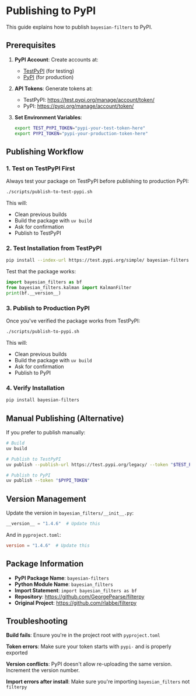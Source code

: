 # Publishing to PyPI

This guide explains how to publish `bayesian-filters` to PyPI.

## Prerequisites

1. **PyPI Account**: Create accounts at:
   - [TestPyPI](https://test.pypi.org/account/register/) (for testing)
   - [PyPI](https://pypi.org/account/register/) (for production)

2. **API Tokens**: Generate tokens at:
   - TestPyPI: https://test.pypi.org/manage/account/token/
   - PyPI: https://pypi.org/manage/account/token/

3. **Set Environment Variables**:
   ```bash
   export TEST_PYPI_TOKEN="pypi-your-test-token-here"
   export PYPI_TOKEN="pypi-your-production-token-here"
   ```

## Publishing Workflow

### 1. Test on TestPyPI First

Always test your package on TestPyPI before publishing to production PyPI:

```bash
./scripts/publish-to-test-pypi.sh
```

This will:
- Clean previous builds
- Build the package with `uv build`
- Ask for confirmation
- Publish to TestPyPI

### 2. Test Installation from TestPyPI

```bash
pip install --index-url https://test.pypi.org/simple/ bayesian-filters
```

Test that the package works:
```python
import bayesian_filters as bf
from bayesian_filters.kalman import KalmanFilter
print(bf.__version__)
```

### 3. Publish to Production PyPI

Once you've verified the package works from TestPyPI:

```bash
./scripts/publish-to-pypi.sh
```

This will:
- Clean previous builds
- Build the package with `uv build`
- Ask for confirmation
- Publish to PyPI

### 4. Verify Installation

```bash
pip install bayesian-filters
```

## Manual Publishing (Alternative)

If you prefer to publish manually:

```bash
# Build
uv build

# Publish to TestPyPI
uv publish --publish-url https://test.pypi.org/legacy/ --token "$TEST_PYPI_TOKEN"

# Publish to PyPI
uv publish --token "$PYPI_TOKEN"
```

## Version Management

Update the version in `bayesian_filters/__init__.py`:
```python
__version__ = "1.4.6"  # Update this
```

And in `pyproject.toml`:
```toml
version = "1.4.6"  # Update this
```

## Package Information

- **PyPI Package Name**: `bayesian-filters`
- **Python Module Name**: `bayesian_filters`
- **Import Statement**: `import bayesian_filters as bf`
- **Repository**: https://github.com/GeorgePearse/filterpy
- **Original Project**: https://github.com/rlabbe/filterpy

## Troubleshooting

**Build fails**: Ensure you're in the project root with `pyproject.toml`

**Token errors**: Make sure your token starts with `pypi-` and is properly exported

**Version conflicts**: PyPI doesn't allow re-uploading the same version. Increment the version number.

**Import errors after install**: Make sure you're importing `bayesian_filters` not `filterpy`
